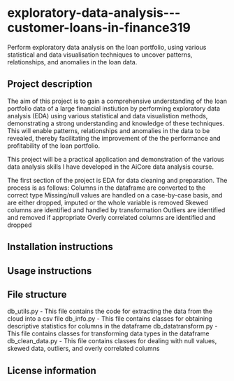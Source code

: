 # exploratory-data-analysis---customer-loans-in-finance319
Perform exploratory data analysis on the loan portfolio, using various statistical and data visualisation techniques to uncover patterns, relationships, and anomalies in the loan data.

## Project description
The aim of this project is to gain a comprehensive understanding of the loan portfolio data of a large financial instiution by performing exploratory data analysis (EDA) using various statistical and data visualistion methods, demonstrating a strong understanding and knowledge of these techniques. This will enable patterns, relationships and anomalies in the data to be revealed, thereby facilitating the improvement of the the performance and profitability of the loan portfolio. 

This project will be a practical application and demonstration of the various data analysis skills I have developed in the AiCore data analysis course.

The first section of the project is EDA for data cleaning and preparation. The process is as follows:
Columns in the dataframe are converted to the correct type
Missing/null values are handled on a case-by-case basis, and are either dropped, imputed or the whole variable is removed
Skewed columns are identified and handled by transformation
Outliers are identified and removed if appropriate
Overly correlated columns are identified and dropped

## Installation instructions

## Usage instructions 

## File structure
db_utils.py - This file contains the code for extracting the data from the cloud into a csv file 
db_info.py - This file contains classes for obtaining descriptive statistics for columns in the dataframe
db_datatransform.py - This file contains classes for transforming data types in the dataframe
db_clean_data.py - This file contains classes for dealing with null values, skewed data, outliers, and overly correlated columns 


## License information